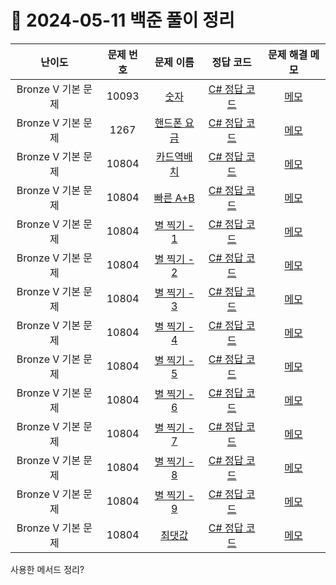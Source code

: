 # 📅 2024-05-11 백준 풀이 정리

| 난이도 | 문제 번호 | 문제 이름 | 정답 코드 | 문제 해결 메모 |
| :--: | :--: | :--: | :--: | :--: |
| Bronze V 기본 문제 | 10093 | [숫자](https://www.acmicpc.net/problem/10093) | [C# 정답 코드](../bojSolutions/2025-05-12/10093.cs) | [메모]() |
| Bronze V 기본 문제 | 1267 | [핸드폰 요금](https://www.acmicpc.net/problem/1267) | [C# 정답 코드](../bojSolutions/2025-05-12/1267.cs) | [메모]() |
| Bronze V 기본 문제 | 10804 | [카드역배치](https://www.acmicpc.net/problem/10804) | [C# 정답 코드](../bojSolutions/2025-05-12/10804.cs) | [메모]() |
| Bronze V 기본 문제 | 10804 | [빠른 A+B](https://www.acmicpc.net/problem/10804) | [C# 정답 코드](../bojSolutions/2025-05-12/10804.cs) | [메모]() |
| Bronze V 기본 문제 | 10804 | [별 찍기 - 1](https://www.acmicpc.net/problem/10804) | [C# 정답 코드](../bojSolutions/2025-05-12/10804.cs) | [메모]() |
| Bronze V 기본 문제 | 10804 | [별 찍기 - 2](https://www.acmicpc.net/problem/10804) | [C# 정답 코드](../bojSolutions/2025-05-12/10804.cs) | [메모]() |
| Bronze V 기본 문제 | 10804 | [별 찍기 - 3](https://www.acmicpc.net/problem/10804) | [C# 정답 코드](../bojSolutions/2025-05-12/10804.cs) | [메모]() |
| Bronze V 기본 문제 | 10804 | [별 찍기 - 4](https://www.acmicpc.net/problem/10804) | [C# 정답 코드](../bojSolutions/2025-05-12/10804.cs) | [메모]() |
| Bronze V 기본 문제 | 10804 | [별 찍기 - 5](https://www.acmicpc.net/problem/10804) | [C# 정답 코드](../bojSolutions/2025-05-12/10804.cs) | [메모]() |
| Bronze V 기본 문제 | 10804 | [별 찍기 - 6](https://www.acmicpc.net/problem/10804) | [C# 정답 코드](../bojSolutions/2025-05-12/10804.cs) | [메모]() |
| Bronze V 기본 문제 | 10804 | [별 찍기 - 7](https://www.acmicpc.net/problem/10804) | [C# 정답 코드](../bojSolutions/2025-05-12/10804.cs) | [메모]() |
| Bronze V 기본 문제 | 10804 | [별 찍기 - 8](https://www.acmicpc.net/problem/10804) | [C# 정답 코드](../bojSolutions/2025-05-12/10804.cs) | [메모]() |
| Bronze V 기본 문제 | 10804 | [별 찍기 - 9](https://www.acmicpc.net/problem/10804) | [C# 정답 코드](../bojSolutions/2025-05-12/10804.cs) | [메모]() |
| Bronze V 기본 문제 | 10804 | [최댓값](https://www.acmicpc.net/problem/10804) | [C# 정답 코드](../bojSolutions/2025-05-12/10804.cs) | [메모]() |

사용한 메서드 정리?
